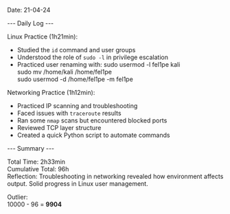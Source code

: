 Date: 21-04-24

--- Daily Log ---

Linux Practice (1h21min):
- Studied the `id` command and user groups
- Understood the role of `sudo -l` in privilege escalation
- Practiced user renaming with:
    sudo usermod -l fel1pe kali  
    sudo mv /home/kali /home/fel1pe  
    sudo usermod -d /home/fel1pe -m fel1pe

Networking Practice (1h12min):
- Practiced IP scanning and troubleshooting
- Faced issues with `traceroute` results
- Ran some `nmap` scans but encountered blocked ports
- Reviewed TCP layer structure
- Created a quick Python script to automate commands

--- Summary ---

Total Time: 2h33min  
Cumulative Total: 96h  
Reflection: Troubleshooting in networking revealed how environment affects output. Solid progress in Linux user management.

Outlier:  
10000 - 96 = **9904**

